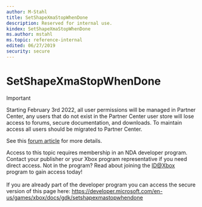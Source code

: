 ```yaml
---
author: M-Stahl
title: SetShapeXmaStopWhenDone
description: Reserved for internal use.
kindex: SetShapeXmaStopWhenDone
ms.author: mstahl
ms.topic: reference-internal
edited: 06/27/2019
security: secure
---
```


# SetShapeXmaStopWhenDone
> [!IMPORTANT]
> Starting February 3rd 2022, all user permissions will be managed in Partner Center, any users that do not exist in the Partner Center user store will lose access to forums, secure documentation, and downloads. To maintain access all users should be migrated to Partner Center. <p></p>See this <a href="https://forums.xboxlive.com/articles/132187/breaking-change-user-access-for-forums-secure-docu.html">forum article</a> for more details.  

 Access to this topic requires membership in an NDA developer program. Contact your publisher or your Xbox program representative if you need direct access. Not in the program? Read about joining the <a href="https://www.xbox.com/Developers/id">ID@Xbox</a> program to gain access today!  <br/><br/>If you are already part of the developer program you can access the secure version of this page here: <a target="_blank" href="https://developer.microsoft.com/en-us/games/xbox/docs/gdk/setshapexmastopwhendone">https://developer.microsoft.com/en-us/games/xbox/docs/gdk/setshapexmastopwhendone</a>